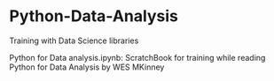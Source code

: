 # Python-Data-Analysis
Training with Data Science libraries

Python for Data analysis.ipynb:  ScratchBook for training while reading Python for Data Analysis by WES MKinney

